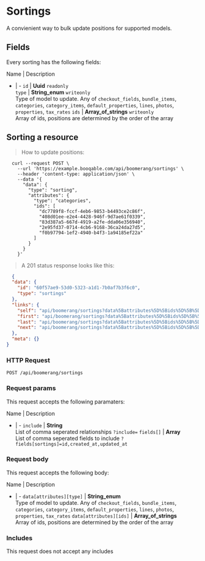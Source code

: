 # Sortings

A convienient way to bulk update positions for supported models.

## Fields
Every sorting has the following fields:

Name | Description
- | -
`id` | **Uuid** `readonly`<br>
`type` | **String_enum** `writeonly`<br>Type of model to update. Any of `checkout_fields`, `bundle_items`, `categories`, `category_items`, `default_properties`, `lines`, `photos`, `properties`, `tax_rates`
`ids` | **Array_of_strings** `writeonly`<br>Array of ids, positions are determined by the order of the array


## Sorting a resource



> How to update positions:

```shell
  curl --request POST \
    --url 'https://example.booqable.com/api/boomerang/sortings' \
    --header 'content-type: application/json' \
    --data '{
      "data": {
        "type": "sorting",
        "attributes": {
          "type": "categories",
          "ids": [
            "dc7789f8-fccf-4eb6-9853-b4493ce2c86f",
            "408d01ee-e2e4-4428-946f-9d7ae61f0339",
            "83d387a5-667d-4919-a2fe-dda06e356940",
            "2e95fd37-0714-4cb6-9168-36ca24da27d5",
            "f0b97794-1ef2-4940-b4f3-1a94185ef22a"
          ]
        }
      }
    }'
```

> A 201 status response looks like this:

```json
  {
  "data": {
    "id": "60f57ae9-53d0-5323-a1d1-7b0af7b3f6c0",
    "type": "sortings"
  },
  "links": {
    "self": "api/boomerang/sortings?data%5Battributes%5D%5Bids%5D%5B%5D=dc7789f8-fccf-4eb6-9853-b4493ce2c86f&data%5Battributes%5D%5Bids%5D%5B%5D=408d01ee-e2e4-4428-946f-9d7ae61f0339&data%5Battributes%5D%5Bids%5D%5B%5D=83d387a5-667d-4919-a2fe-dda06e356940&data%5Battributes%5D%5Bids%5D%5B%5D=2e95fd37-0714-4cb6-9168-36ca24da27d5&data%5Battributes%5D%5Bids%5D%5B%5D=f0b97794-1ef2-4940-b4f3-1a94185ef22a&data%5Battributes%5D%5Btype%5D=categories&data%5Btype%5D=sorting&page%5Bnumber%5D=1&page%5Bsize%5D=25&sorting%5Bdata%5D%5Battributes%5D%5Bids%5D%5B%5D=dc7789f8-fccf-4eb6-9853-b4493ce2c86f&sorting%5Bdata%5D%5Battributes%5D%5Bids%5D%5B%5D=408d01ee-e2e4-4428-946f-9d7ae61f0339&sorting%5Bdata%5D%5Battributes%5D%5Bids%5D%5B%5D=83d387a5-667d-4919-a2fe-dda06e356940&sorting%5Bdata%5D%5Battributes%5D%5Bids%5D%5B%5D=2e95fd37-0714-4cb6-9168-36ca24da27d5&sorting%5Bdata%5D%5Battributes%5D%5Bids%5D%5B%5D=f0b97794-1ef2-4940-b4f3-1a94185ef22a&sorting%5Bdata%5D%5Battributes%5D%5Btype%5D=categories&sorting%5Bdata%5D%5Btype%5D=sorting",
    "first": "api/boomerang/sortings?data%5Battributes%5D%5Bids%5D%5B%5D=dc7789f8-fccf-4eb6-9853-b4493ce2c86f&data%5Battributes%5D%5Bids%5D%5B%5D=408d01ee-e2e4-4428-946f-9d7ae61f0339&data%5Battributes%5D%5Bids%5D%5B%5D=83d387a5-667d-4919-a2fe-dda06e356940&data%5Battributes%5D%5Bids%5D%5B%5D=2e95fd37-0714-4cb6-9168-36ca24da27d5&data%5Battributes%5D%5Bids%5D%5B%5D=f0b97794-1ef2-4940-b4f3-1a94185ef22a&data%5Battributes%5D%5Btype%5D=categories&data%5Btype%5D=sorting&page%5Bnumber%5D=1&page%5Bsize%5D=25&sorting%5Bdata%5D%5Battributes%5D%5Bids%5D%5B%5D=dc7789f8-fccf-4eb6-9853-b4493ce2c86f&sorting%5Bdata%5D%5Battributes%5D%5Bids%5D%5B%5D=408d01ee-e2e4-4428-946f-9d7ae61f0339&sorting%5Bdata%5D%5Battributes%5D%5Bids%5D%5B%5D=83d387a5-667d-4919-a2fe-dda06e356940&sorting%5Bdata%5D%5Battributes%5D%5Bids%5D%5B%5D=2e95fd37-0714-4cb6-9168-36ca24da27d5&sorting%5Bdata%5D%5Battributes%5D%5Bids%5D%5B%5D=f0b97794-1ef2-4940-b4f3-1a94185ef22a&sorting%5Bdata%5D%5Battributes%5D%5Btype%5D=categories&sorting%5Bdata%5D%5Btype%5D=sorting",
    "last": "api/boomerang/sortings?data%5Battributes%5D%5Bids%5D%5B%5D=dc7789f8-fccf-4eb6-9853-b4493ce2c86f&data%5Battributes%5D%5Bids%5D%5B%5D=408d01ee-e2e4-4428-946f-9d7ae61f0339&data%5Battributes%5D%5Bids%5D%5B%5D=83d387a5-667d-4919-a2fe-dda06e356940&data%5Battributes%5D%5Bids%5D%5B%5D=2e95fd37-0714-4cb6-9168-36ca24da27d5&data%5Battributes%5D%5Bids%5D%5B%5D=f0b97794-1ef2-4940-b4f3-1a94185ef22a&data%5Battributes%5D%5Btype%5D=categories&data%5Btype%5D=sorting&page%5Bnumber%5D=&page%5Bsize%5D=25&sorting%5Bdata%5D%5Battributes%5D%5Bids%5D%5B%5D=dc7789f8-fccf-4eb6-9853-b4493ce2c86f&sorting%5Bdata%5D%5Battributes%5D%5Bids%5D%5B%5D=408d01ee-e2e4-4428-946f-9d7ae61f0339&sorting%5Bdata%5D%5Battributes%5D%5Bids%5D%5B%5D=83d387a5-667d-4919-a2fe-dda06e356940&sorting%5Bdata%5D%5Battributes%5D%5Bids%5D%5B%5D=2e95fd37-0714-4cb6-9168-36ca24da27d5&sorting%5Bdata%5D%5Battributes%5D%5Bids%5D%5B%5D=f0b97794-1ef2-4940-b4f3-1a94185ef22a&sorting%5Bdata%5D%5Battributes%5D%5Btype%5D=categories&sorting%5Bdata%5D%5Btype%5D=sorting",
    "next": "api/boomerang/sortings?data%5Battributes%5D%5Bids%5D%5B%5D=dc7789f8-fccf-4eb6-9853-b4493ce2c86f&data%5Battributes%5D%5Bids%5D%5B%5D=408d01ee-e2e4-4428-946f-9d7ae61f0339&data%5Battributes%5D%5Bids%5D%5B%5D=83d387a5-667d-4919-a2fe-dda06e356940&data%5Battributes%5D%5Bids%5D%5B%5D=2e95fd37-0714-4cb6-9168-36ca24da27d5&data%5Battributes%5D%5Bids%5D%5B%5D=f0b97794-1ef2-4940-b4f3-1a94185ef22a&data%5Battributes%5D%5Btype%5D=categories&data%5Btype%5D=sorting&page%5Bnumber%5D=2&page%5Bsize%5D=25&sorting%5Bdata%5D%5Battributes%5D%5Bids%5D%5B%5D=dc7789f8-fccf-4eb6-9853-b4493ce2c86f&sorting%5Bdata%5D%5Battributes%5D%5Bids%5D%5B%5D=408d01ee-e2e4-4428-946f-9d7ae61f0339&sorting%5Bdata%5D%5Battributes%5D%5Bids%5D%5B%5D=83d387a5-667d-4919-a2fe-dda06e356940&sorting%5Bdata%5D%5Battributes%5D%5Bids%5D%5B%5D=2e95fd37-0714-4cb6-9168-36ca24da27d5&sorting%5Bdata%5D%5Battributes%5D%5Bids%5D%5B%5D=f0b97794-1ef2-4940-b4f3-1a94185ef22a&sorting%5Bdata%5D%5Battributes%5D%5Btype%5D=categories&sorting%5Bdata%5D%5Btype%5D=sorting"
  },
  "meta": {}
}
```

### HTTP Request

`POST /api/boomerang/sortings`

### Request params

This request accepts the following paramaters:

Name | Description
- | -
`include` | **String**<br>List of comma seperated relationships `?include=`
`fields[]` | **Array**<br>List of comma seperated fields to include `?fields[sortings]=id,created_at,updated_at`


### Request body

This request accepts the following body:

Name | Description
- | -
`data[attributes][type]` | **String_enum**<br>Type of model to update. Any of `checkout_fields`, `bundle_items`, `categories`, `category_items`, `default_properties`, `lines`, `photos`, `properties`, `tax_rates`
`data[attributes][ids]` | **Array_of_strings**<br>Array of ids, positions are determined by the order of the array


### Includes

This request does not accept any includes